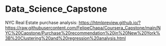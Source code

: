 # Data_Science_Capstone
NYC Real Estate purchase analysis:
https://htmlpreview.github.io/?https://raw.githubusercontent.com/FelipeChapa/Coursera_Capstone/main/NYC%20Capstone/Purchase%20recommendation%20in%20New%20York%3B%20Clustering%20and%20regression%20analysis.html
